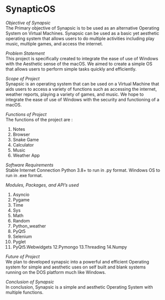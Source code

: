 # SynapticOS
*Objective of Synapsic*   
The Primary objective of Synapsic is to be used as an
alternative Operating System on Virtual Machines. Synapsic
can be used as a basic yet aesthetic operating system that
allows users to do multiple activities including play music,
multiple games, and access the internet.

*Problem Statement*   
This project is specifically created to integrate the ease of use of
Windows with the Aesthetic sense of the macOS. We aimed to
create a simple OS that allows users to perform simple tasks
quickly and efficiently.

*Scope of Project*    
Synapsic is an operating system that can be used on a Virtual
Machine that aids users to access a variety of functions such as
accessing the internet, weather reports, playing a variety of
games, and music. We hope to integrate the ease of use of
Windows with the security and functioning of a macOS.

*Functions of Project*   
The functions of the project are :
1. Notes
2. Browser
3. Snake Game
4. Calculator
5. Music
6. Weather App

*Software Requirements*  
Stable Internet Connection
Python 3.8+ to run in .py format.
Windows OS to run in .exe format.

*Modules, Packages, and API’s used*  
1. Asyncio
2. Pygame
3. Time
4. Sys
5. Math
6. Random
7. Python_weather
8. PyQt5
9. Selenium
10. Pyglet
11. PyQt5.Webwidgets
12.Pymongo
13.Threading
14.Numpy

*Future of Project*    
We plan to developed synapsic into a powerful and efficient
Operating system for simple and aesthetic uses on self built
and blank systems running on the DOS platform much like
Windows.

*Conclusion of Synapsic*     
In conclusion, Synapsic is a simple and aesthetic Operating
System with multiple functions.
